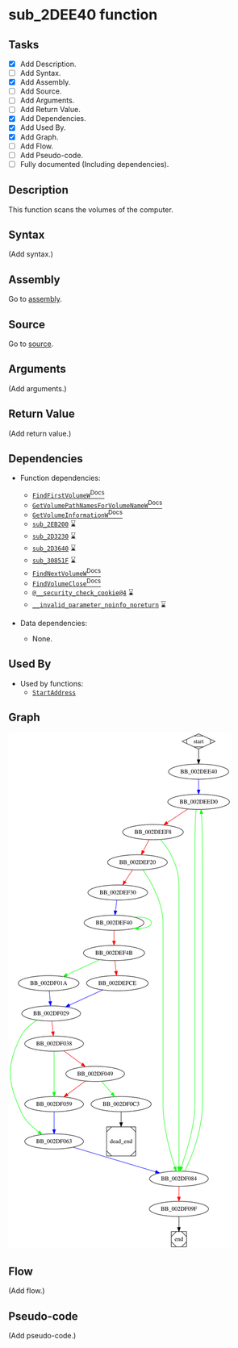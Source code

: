 # sub_2DEE40 function

## Tasks

- [X] Add Description.
- [ ] Add Syntax.
- [X] Add Assembly.
- [ ] Add Source.
- [ ] Add Arguments.
- [ ] Add Return Value.
- [X] Add Dependencies.
- [X] Add Used By.
- [X] Add Graph.
- [ ] Add Flow.
- [ ] Add Pseudo-code.
- [ ] Fully documented (Including dependencies).

## Description

This function scans the volumes of the computer.

## Syntax

(Add syntax.)

## Assembly

Go to [assembly](../asm/sub_2DEE40.asm).

## Source

Go to [source](../cc/sub_2DEE40.cc).

## Arguments

(Add arguments.)

## Return Value

(Add return value.)

## Dependencies

* Function dependencies:
  * [`FindFirstVolumeW`<sup>Docs</sup>](https://docs.microsoft.com/en-us/windows/win32/api/fileapi/nf-fileapi-findfirstvolumew)
  * [`GetVolumePathNamesForVolumeNameW`<sup>Docs</sup>](https://docs.microsoft.com/en-us/windows/win32/api/fileapi/nf-fileapi-getvolumepathnamesforvolumenamew)
  * [`GetVolumeInformationW`<sup>Docs</sup>](https://docs.microsoft.com/en-us/windows/win32/api/fileapi/nf-fileapi-getvolumeinformationw)
  * [`sub_2EB200`](sub_2EB200.md) ⌛
  * [`sub_2D3230`](sub_2D3230.md) ⌛
  * [`sub_2D3640`](sub_2D3640.md) ⌛
  * [`sub_30851F`](sub_30851F.md) ⌛
  * [`FindNextVolumeW`<sup>Docs</sup>](https://docs.microsoft.com/en-us/windows/win32/api/fileapi/nf-fileapi-findnextvolumew)
  * [`FindVolumeClose`<sup>Docs</sup>](https://docs.microsoft.com/en-us/windows/win32/api/fileapi/nf-fileapi-findvolumeclose)
  * [`@__security_check_cookie@4`](@__security_check_cookie@4.md) ⌛
  * [`__invalid_parameter_noinfo_noreturn`](__invalid_parameter_noinfo_noreturn.md) ⌛

* Data dependencies:
  * None.

## Used By

* Used by functions:
  * [`StartAddress`](StartAddress.md)

## Graph

![sub_2DEE40 Graph](../svg/sub_2DEE40.svg "sub_2DEE40 Graph")

## Flow

(Add flow.)

## Pseudo-code

(Add pseudo-code.)


